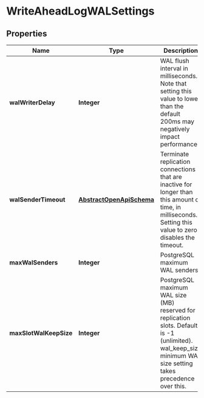 

# WriteAheadLogWALSettings


## Properties

| Name | Type | Description | Notes |
|------------ | ------------- | ------------- | -------------|
|**walWriterDelay** | **Integer** | WAL flush interval in milliseconds. Note that setting this value to lower than the default 200ms may negatively impact performance |  [optional] |
|**walSenderTimeout** | [**AbstractOpenApiSchema**](AbstractOpenApiSchema.md) | Terminate replication connections that are inactive for longer than this amount of time, in milliseconds. Setting this value to zero disables the timeout. |  [optional] |
|**maxWalSenders** | **Integer** | PostgreSQL maximum WAL senders |  [optional] |
|**maxSlotWalKeepSize** | **Integer** | PostgreSQL maximum WAL size (MB) reserved for replication slots. Default is -1 (unlimited). wal_keep_size minimum WAL size setting takes precedence over this. |  [optional] |



